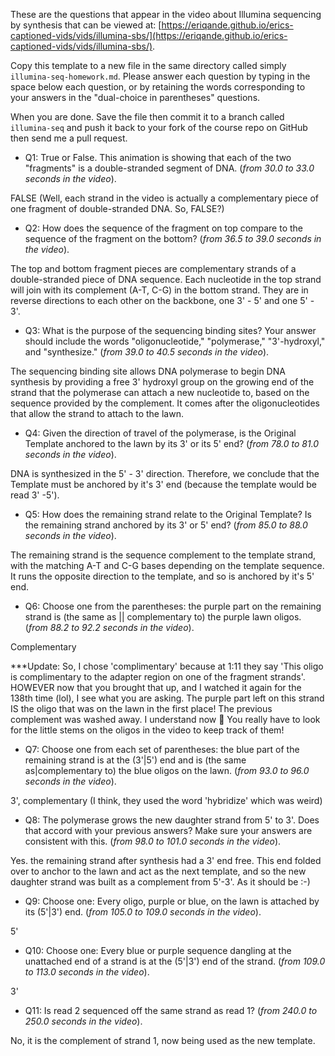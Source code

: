 

These are the questions that appear in the video about Illumina sequencing by synthesis that
can be viewed at: [https://eriqande.github.io/erics-captioned-vids/vids/illumina-sbs/](https://eriqande.github.io/erics-captioned-vids/vids/illumina-sbs/).

Copy this template to a new file in the same directory called simply
`illumina-seq-homework.md`.  Please answer each question by typing in the space below each question, or by retaining the words corresponding to
your answers in the "dual-choice in parentheses" questions.

When you are done.  Save the file then commit it
to a branch called `illumina-seq` and push it back to your
fork of the course repo on GitHub then send me a pull request.



* Q1: True or False. This animation is showing that each of the two "fragments" is a double-stranded segment of DNA. (_from 30.0 to 33.0 seconds in the video_).

FALSE (Well, each strand in the video is actually a complementary piece of one fragment of double-stranded DNA. So, FALSE?)

* Q2: How does the sequence of the fragment on top compare to the sequence of the fragment on the bottom? (_from 36.5 to 39.0 seconds in the video_).

The top and bottom fragment pieces are complementary strands of a double-stranded piece of DNA sequence. Each nucleotide in the top strand will join with its complement (A-T, C-G) in the bottom strand. They are in reverse directions to each other on the backbone, one 3' - 5' and one 5' - 3'. 

* Q3: What is the purpose of the sequencing binding sites? Your answer should include the words "oligonucleotide," "polymerase," "3'-hydroxyl," and "synthesize." (_from 39.0 to 40.5 seconds in the video_).

The sequencing binding site allows DNA polymerase to begin DNA synthesis by providing a free 3' hydroxyl group on the growing end of the strand that the polymerase can attach a new nucleotide to, based on the sequence provided by the complement. It comes after the oligonucleotides that allow the strand to attach to the lawn. 

* Q4: Given the direction of travel of the polymerase, is the Original Template anchored to the lawn by its 3' or its 5' end? (_from 78.0 to 81.0 seconds in the video_).

DNA is synthesized in the 5' - 3' direction. Therefore, we conclude that the Template must be anchored by it's 3' end (because the template would be read 3' -5'). 

* Q5: How does the remaining strand relate to the Original Template? Is the remaining strand anchored by its 3' or 5' end? (_from 85.0 to 88.0 seconds in the video_).

The remaining strand is the sequence complement to the template strand, with the matching A-T and C-G bases depending on the template sequence. It runs the opposite direction to the template, and so is anchored by it's 5' end. 

* Q6: Choose one from the parentheses: the purple part on the remaining strand is (the same as || complementary to) the purple lawn oligos.  (_from 88.2 to 92.2 seconds in the video_).

Complementary

***Update: So, I chose 'complimentary' because at 1:11 they say 'This oligo is complimentary to the adapter region on one of the fragment strands'. HOWEVER now that you brought that up, and I watched it again for the 138th time (lol), I see what you are asking. The purple part left on this strand IS the oligo that was on the lawn in the first place! The previous complement was washed away. I understand now 🙂 You really have to look for the little stems on the oligos in the video to keep track of them!

* Q7: Choose one from each set of parentheses: the blue part of the remaining strand is at the (3'|5') end and is (the same as|complementary to) the blue oligos on the lawn.  (_from 93.0 to 96.0 seconds in the video_).

3', complementary (I think, they used the word 'hybridize' which was weird)

* Q8: The polymerase grows the new daughter strand from 5' to 3'.  Does that accord with your previous answers?  Make sure your answers are consistent with this. (_from 98.0 to 101.0 seconds in the video_).

Yes. the remaining strand after synthesis had a 3' end free. This end folded over to anchor to the lawn and act as the next template, and so the new daughter strand was built as a complement from 5'-3'. As it should be :-)

* Q9: Choose one: Every oligo, purple or blue, on the lawn is attached by its (5'|3') end. (_from 105.0 to 109.0 seconds in the video_).

5'

* Q10: Choose one: Every blue or purple sequence dangling at the unattached end of a strand is at the (5'|3') end of the strand. (_from 109.0 to 113.0 seconds in the video_).

3'

* Q11: Is read 2 sequenced off the same strand as read 1? (_from 240.0 to 250.0 seconds in the video_).

No, it is the complement of strand 1, now being used as the new template. 